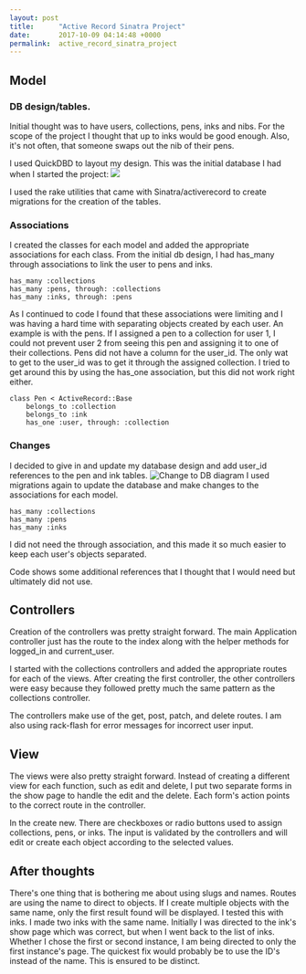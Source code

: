 ```yaml
---
layout: post
title:      "Active Record Sinatra Project"
date:       2017-10-09 04:14:48 +0000
permalink:  active_record_sinatra_project
---
```


## Model

### DB design/tables.
Initial thought was to have users, collections, pens, inks and nibs. For the scope of the project I thought that up to inks would be good enough. Also, it's not often, that someone swaps out the nib of their pens.

I used QuickDBD to layout my design. This was the initial database I had when I started the project:
![](https://i.imgur.com/mUizkui.png)

I used the rake utilities that came with Sinatra/activerecord to create migrations for the creation of the tables.

### Associations
I created the classes for each model and added the appropriate associations for each class.
From the initial db design, I had has_many through associations to link the user to pens and inks.
```   
has_many :collections
has_many :pens, through: :collections
has_many :inks, through: :pens
```
As I continued to code I found that these associations were limiting and I was having a hard time with separating objects created by each user. An example is with the pens. If I assigned a pen to a collection for user 1, I could not prevent user 2 from seeing this pen and assigning it to one of their collections. Pens did not have a column for the user_id. The only wat to get to the user_id was to get it through the assigned collection. I tried to get around this by using the has_one association, but this did not work right either.
```
class Pen < ActiveRecord::Base
    belongs_to :collection
    belongs_to :ink
    has_one :user, through: :collection
```
 
### Changes
I decided to give in and update my database design and add user_id references to the pen and ink tables.
![Change to DB diagram](https://i.imgur.com/cwmUBTv.png)
I used migrations again to update the database and make changes to the associations for each model.
```
has_many :collections
has_many :pens
has_many :inks
```
I did not need the through association, and this made it so much easier to keep each user's objects separated.
 
Code shows some additional references that I thought that I would need but ultimately did not use.
 
 
## Controllers
Creation of the controllers was pretty straight forward.
The main Application controller just has the route to the index along with the helper methods for logged_in and current_user.
 
I started with the collections controllers and added the appropriate routes for each of the views.
After creating the first controller, the other controllers were easy because they followed pretty much the same pattern as  the collections controller.

The controllers make use of the get, post, patch, and delete routes. I am also using rack-flash for error messages for incorrect user input.
 
## View
The views were also pretty straight forward. Instead of creating a different view for each function, such as edit and delete, I put two separate forms in the show page to handle the edit and the delete. Each form's action points to the correct route in the controller.

In the create new. There are checkboxes or radio buttons used to assign collections, pens, or inks. The input is validated by the controllers and will edit or create each object according to the selected values.


## After thoughts
There's one thing that is bothering me about using slugs and names. Routes are using the name to direct to objects. If I create multiple objects with the same name, only the first result found will be displayed. I tested this with inks. I made two inks with the same name. Initially I was directed to the ink's show page which was correct, but when I went back to the list of inks. Whether I chose the first or second instance, I am being directed to only the first instance's page. The quickest fix would probably be to use the ID's instead of the name. This is ensured to be distinct.

